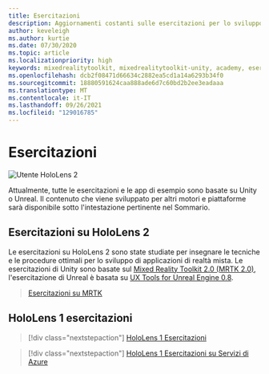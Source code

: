 ```yaml
---
title: Esercitazioni
description: Aggiornamenti costanti sulle esercitazioni per lo sviluppo di realtà mista offerte per HoloLens e i servizi di Azure.
author: keveleigh
ms.author: kurtie
ms.date: 07/30/2020
ms.topic: article
ms.localizationpriority: high
keywords: mixedrealitytoolkit, mixedrealitytoolkit-unity, academy, esercitazione, visore VR realtà mista, visore VR di windows mixed reality, visore per realtà virtuale, unity, unreal, HoloLens, ancoraggi nello spazio di Azure, servizi vocali di Azure
ms.openlocfilehash: dcb2f08471d66634c2882ea5cd1a14a6293b34f0
ms.sourcegitcommit: 18880591624caa888ade6d7c60bd2b2ee3eadaaa
ms.translationtype: MT
ms.contentlocale: it-IT
ms.lasthandoff: 09/26/2021
ms.locfileid: "129016785"
---
```

# <a name="tutorials"></a>Esercitazioni

![Utente HoloLens 2](images/08_Tutorials.png)

Attualmente, tutte le esercitazioni e le app di esempio sono basate su Unity o Unreal. Il contenuto che viene sviluppato per altri motori e piattaforme sarà disponibile sotto l'intestazione pertinente nel Sommario.

## <a name="hololens-2-tutorials"></a>Esercitazioni su HoloLens 2

Le esercitazioni su HoloLens 2 sono state studiate per insegnare le tecniche e le procedure ottimali per lo sviluppo di applicazioni di realtà mista. Le esercitazioni di Unity sono basate sul [Mixed Reality Toolkit 2.0 (MRTK 2.0)](https://github.com/microsoft/MixedRealityToolkit-Unity), l'esercitazione di Unreal è basata su [UX Tools for Unreal Engine 0.8](https://github.com/microsoft/MixedReality-UXTools-Unreal).

> [Esercitazioni su MRTK](______) <!-- Need a link to the Learning path. -->

## <a name="hololens-1-tutorials"></a>HoloLens 1 esercitazioni

> [!div class="nextstepaction"]
> [HoloLens 1 Esercitazioni](tutorials/hologram-100.md)

> [!div class="nextstepaction"]
> [HoloLens 1 Esercitazioni su Servizi di Azure](tutorials/mr-azure-301.md)

